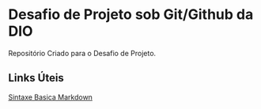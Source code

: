 # Desafio de Projeto sob Git/Github da DIO
Repositório Criado para o Desafio de Projeto. 
## Links Úteis
[Sintaxe Basica Markdown](https://www.markdownguide.org/)
